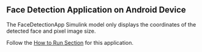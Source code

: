 ## Face Detection Application on Android Device
The FaceDetectionApp Simulink model only displays the coordinates of the detected face and pixel image size.

Follow the [How to Run Section](https://github.com/AqeelJar/Android-Arduino_Face_Detection_Robot/tree/main?tab=readme-ov-file#face-detection-application-on-android-device) for this application.
